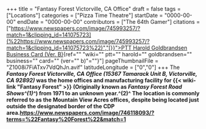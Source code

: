 +++
title = "Fantasy Forest Victorville, CA Office"
draft = false
tags = ["Locations"]
categories = ["Pizza Time Theatre"]
startDate = "0000-00-00"
endDate = "0000-00-00"
contributors = ["The 64th Gamer"]
citations = ["[https://www.newspapers.com/image/745993257/?match=1&clipping_id=141075723](%22https://www.newspapers.com/image/745993257/?match=1&clipping_id=141075723%22)","[}}">PTT Harold Goldbrandsen Business Card (Ver. B)](%22%7B%7B%3C){ref="" "wiki="" ptt="" harold="" goldbrandsen="" business="" card="" (ver="" b)"=""}"]
pageThumbnailFile = "Z1008i7FiATxv7VdQhJn.avif"
latitudeLongitude = ["0","0"]
+++
The ***Fantasy Forest Victorville, CA Office (15367 Tamarack Unit B, Victorville, CA 92892)* was the home offices and manufacturing facility for {{< wiki-link "Fantasy Forest" >}} (Originally known as ***Fantasy Forest Road Shows^(1)^*) from 1971 to an unknown year.^(2)^
The location is commonly referred to as the Mountain View Acres offices, despite being located just outside the designated border of the CDP area.https://www.newspapers.com/image/746118093/?terms=%22Fantasy%20Forest%22&match=1****
